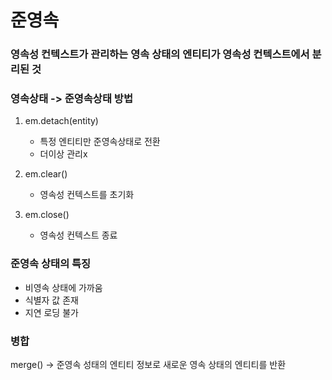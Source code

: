 # 준영속

### 영속성 컨텍스트가 관리하는 영속 상태의 엔티티가 영속성 컨텍스트에서 분리된 것

### 영속상태 -> 준영속상태 방법
1. em.detach(entity) 

    - 특정 엔티티만 준영속상태로 전환
    - 더이상 관리x
    
    
2. em.clear()

    - 영속성 컨텍스트를 초기화
    
    
3. em.close() 
    
    - 영속성 컨텍스트 종료


### 준영속 상태의 특징
* 비영속 상태에 가까움
* 식별자 값 존재
* 지연 로딩 불가

### 병합
merge() -> 준영속 성태의 엔티티 정보로 새로운 영속 상태의 엔티티를 반환



